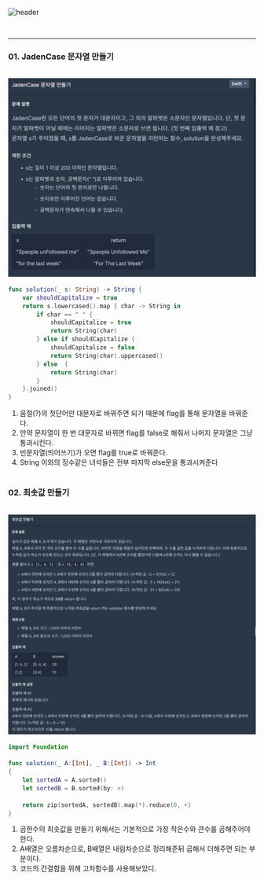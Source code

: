 
![header](https://capsule-render.vercel.app/api?type=waving&color=gradient&height=250&section=header&text=Problem%20Solving%20-mySolution&fontSize=40&animation=fadeIn&fontAlign=33&fontAlignY=40)


<br/>

---

### 01. JadenCase 문자열 만들기

&nbsp;&nbsp;&nbsp;&nbsp;<img src="image/1.png"><br/>


```Swift
func solution(_ s: String) -> String {
    var shouldCapitalize = true
    return s.lowercased().map { char -> String in
        if char == " " {
            shouldCapitalize = true
            return String(char)
        } else if shouldCapitalize {
            shouldCapitalize = false
            return String(char).uppercased()
        } else  {
            return String(char)
        }
    }.joined()
}
```

1. 음절(?)의 첫단어만 대문자로 바꿔주면 되기 때문에 flag를 통해 문자열을 바꿔준다.
2. 만약 문자열이 한 번 대문자로 바뀌면 flag를 false로 해줘서 나머지 문자열은 그냥 통과시킨다.
3. 빈문자열(띄어쓰기)가 오면 flag를 true로 바꿔준다.
4. String 이외의 정수같은 녀석들은 전부 마지막 else문을 통과시켜준다

#

### 02. 최솟값 만들기

&nbsp;&nbsp;&nbsp;&nbsp;<img src="image/2.png"><br/>

```Swift
import Foundation

func solution(_ A:[Int], _ B:[Int]) -> Int
{
    let sortedA = A.sorted()
    let sortedB = B.sorted(by: >)
    
    return zip(sortedA, sortedB).map(*).reduce(0, +)
}
```

1. 곱한수의 최솟값을 만들기 위해서는 기본적으로 가장 작은수와 큰수를 곱해주어야한다.
2. A배열은 오름차순으로, B배열은 내림차순으로 정리해준뒤 곱해서 더해주면 되는 부분이다.
3. 코드의 간결함을 위해 고차함수를 사용해보았디.
